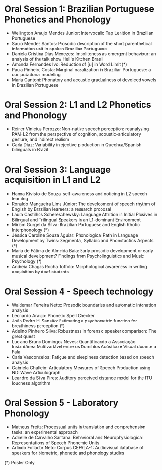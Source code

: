 # Oral Session 1: Brazilian Portuguese Phonetics and Phonology
- Wellington Araujo Mendes Junior: Intervocalic Tap Lenition in Brazilian Portuguese
- Saulo Mendes Santos: Prosodic description of the short parenthetical information unit in spoken Brazilian Portuguese
- Daniela Cristina Dias Menezes: Impoliteness as emergent behaviour: an analysis of the talk show Hell's Kitchen Brasil
- Amanda Fernandes Ivo: Reduction of [u] in Word Limit (*)
- Paula Pinheiro Costa: Marginal nasalization in Brazilian Portuguese: a computational modeling
- Maria Cantoni: Phonatory and acoustic gradualness of devoiced vowels in Brazilian Portuguese

# Oral Session 2: L1 and L2 Phonetics and Phonology
- Reiner Vinicius Perozzo: Non-native speech perception: reanalyzing PAM-L2 from the perspective of cognition, acoustic-articulatory gesture, and indirect realism
- Carla Diaz: Variability in ejective production in Quechua/Spanish bilinguals in Brazil

# Oral Session 3: Language acquisition in L1 and L2
- Hanna Kivisto-de Souza: self-awareness and noticing in L2 speech learning
- Ronaldo Mangueira Lima Júnior: The development of speech rhythm of English by Brazilian learners: a research proposal
- Laura Castilhos Schereschewsky: Language Attrition in Initial Plosives in Bilingual and Trilingual Speakers in an L1-dominant Environment
- Miriam Gurgel da Silva: Brazilian Portuguese and English Rhotic Interphonology (*)
- Jéssica Caroline Souza Aguiar: Phonological Path in Language Development by Twins: Segmental, Syllabic and Phonotactics Aspects (*)
- Maria de Fátima de Almeida Baia: Early prosodic development or early musical development? Findings from Psycholinguistics and Music Psychology (*)
- Andreia Chagas Rocha Toffolo: Morphological awareness in writing acquisition by deaf students

# Oral Session 4 - Speech technology
- Waldemar Ferreira Netto: Prosodic boundaries and automatic intonation analysis
- Leonardo Araujo: Phonetic Spell Checker
- João Pedro H .Sansão: Estimating a psychometric function for breathiness perception (*)
- Adelino Pinheiro Silva: Robustness in forensic speaker comparison: The great quest
- Luciano Bruno Domingos Neves: Quantificando a Associação Instantânea Multivariável entre os Domínios Acústico e Visual durante a Fala
- Carla Vasconcelos: Fatigue and sleepiness detection based on speech analysis
- Gabriela Chaltein: Articulatory Measures of Speech Production using NDI Wave Articulograph
- Leandro da Silva Pires: Auditory perceived distance model for the ITU loudness algorithm

# Oral Session 5 - Laboratory Phonology
- Matheus Freita: Processual units in translation and comprehension tasks: an experimental approach
- Adrielle de Carvalho Santana: Behavioral and Neurophysiological Representations of Speech Phonemic Units
- Arlindo Follador Neto: Corpus CEFALA-1: Audiovisual database of speakers for biometric, phonetic and phonology studies

(*) Poster Only
